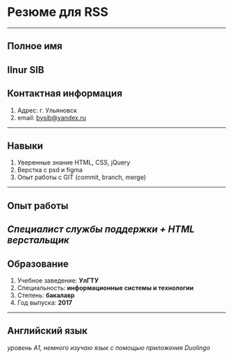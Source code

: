 # Резюме для RSS
---
## Полное имя
Ilnur SIB
---
## Контактная информация
1. Адрес: г. Ульяновск
2. email: bysib@yandex.ru
---
## Навыки
1. Уверенные знание HTML, CSS, jQuery
2. Верстка с psd и figma
3. Опыт работы с GIT (commit, branch, merge)
---
## Опыт работы
*Специалист службы поддержки + HTML верстальщик*
---
## Образование
1. Учебное заведение: **УлГТУ**
2. Специальность: **информационные системы и технологии**
3. Степень: **бакалавр**
4. Год выпуска: **2017**
---
## Английский язык
*уровень А1, немного изучаю язык с помощью приложения Duolingo*
